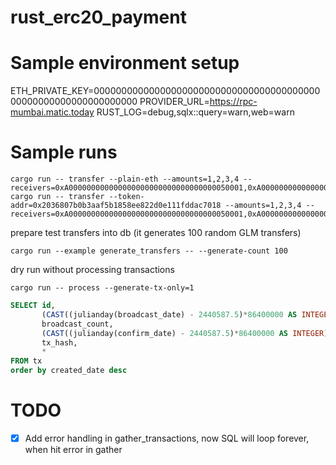 # rust_erc20_payment


# Sample environment setup

ETH_PRIVATE_KEY=0000000000000000000000000000000000000000000000000000000000000000
PROVIDER_URL=https://rpc-mumbai.matic.today
RUST_LOG=debug,sqlx::query=warn,web=warn

# Sample runs

```
cargo run -- transfer --plain-eth --amounts=1,2,3,4 --receivers=0xA000000000000000000000000000000000050001,0xA000000000000000000000000000000000050002,0xa000000000000000000000000000000000050003,0xa000000000000000000000000000000000050004
cargo run -- transfer --token-addr=0x2036807b0b3aaf5b1858ee822d0e111fddac7018 --amounts=1,2,3,4 --receivers=0xA000000000000000000000000000000000050001,0xA000000000000000000000000000000000050002,0xa000000000000000000000000000000000050003,0xa000000000000000000000000000000000050004
```

prepare test transfers into db (it generates 100 random GLM transfers)

```cargo run --example generate_transfers -- --generate-count 100```

dry run without processing transactions

```cargo run -- process --generate-tx-only=1```


```sql
SELECT id,
       (CAST((julianday(broadcast_date) - 2440587.5)*86400000 AS INTEGER) - CAST((julianday(created_date) - 2440587.5)*86400000 AS INTEGER)) / 1000.0 as broadcast_delay,
       broadcast_count,
       (CAST((julianday(confirm_date) - 2440587.5)*86400000 AS INTEGER) - CAST((julianday(broadcast_date) - 2440587.5)*86400000 AS INTEGER)) / 1000.0 as confirm_delay,
       tx_hash,
       *
FROM tx
order by created_date desc
```

# TODO

- [x] Add error handling in gather_transactions, now SQL will loop forever, when hit error in gather


